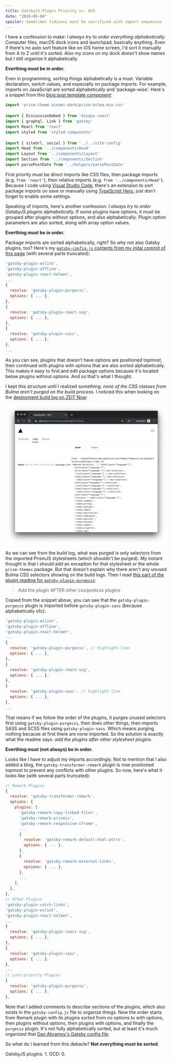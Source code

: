 ```yaml
---
title: GatsbyJS Plugin Priority vs. OCD
date: "2019-05-04"
spoiler: Sometimes tidiness must be sacrificed with import sequences
---
```


I have a confession to make: *I always try to order everything alphabetically.* Computer files, macOS dock icons and launchpad, basically anything. Even if there's no auto sort feature like on iOS home screen, I'd sort it manually from A to Z until it's sorted. Also my icons on my dock doesn't show names but I still organize it alphabetically.

**Everthing must be in order.**

Even in programming, sorting things alphabetically is a must. Variable declaration, switch values, and especially on package imports. For example, imports on JavaScript are sorted alphabetically and 'package-wise'. Here's a snippet from this [blog post template component](https://github.com/grikomsn/landing-page/blob/v3/src/templates/blog-post-template.js#L1-L11):

```js
import 'prism-theme-ainami-dark/prism-bulma.min.css'

import { DiscussionEmbed } from 'disqus-react'
import { graphql, Link } from 'gatsby'
import React from 'react'
import styled from 'styled-components'

import { siteUrl, social } from '../../site-config'
import Head from '../components/Head'
import Layout from '../components/Layout'
import Section from '../components/Section'
import parsePostDate from '../helpers/parsePostDate'
```

First priority must be direct imports like CSS files, then package imports (e.g. `from 'react'`), then relative imports (e.g. `from '../components/Head'`). Because I code using [Visual Studio Code](https://code.visualstudio.com), there's an extension to sort package imports on save or manually using [TypeScript Hero](https://marketplace.visualstudio.com/items?itemName=rbbit.typescript-hero), just don't forget to enable some settings.

Speaking of imports, here's another confession: *I always try to order GatsbyJS plugins alphabetically.* If some plugins have options, it must be grouped after plugins without options, and also alphabetically. Plugin option parameters are also sorted, along with array option values.

**Everthing must be in order.**

Package imports are sorted alphabetically, right? So why not also Gatsby plugins, too? Here's my [`gatsby-config.js` contents from my inital commit of this page](https://github.com/grikomsn/landing-page/blob/9f82903056ecd5485d70afff05d3287eb63ba77d/gatsby-config.js) (with several parts truncated):

```js
'gatsby-plugin-eslint',
'gatsby-plugin-offline',
'gatsby-plugin-react-helmet',
...
{
  resolve: 'gatsby-plugin-purgecss',
  options: { ... },
},
{
  resolve: 'gatsby-plugin-react-svg',
  options: { ... },
},
{
  resolve: 'gatsby-plugin-sass',
  options: { ... },
},
...
```

As you can see, plugins that doesn't have options are positioned topmost, then continued with plugins with options that are also sorted alphabetically. This makes it easy to find and edit package options because it's located below plugins without options. And so that's what I thought.

I kept this structure until I realized something: *none of the CSS classes from Bulma aren't purged on the build process*. I noticed this when looking on the [deployment build log on ZEIT Now](https://zeit.co/griko/landing-page/lagki117s/logs):

![Partial build log on ZEIT Now](./build-log.png)

As we can see from the build log, what was purged is only selectors from the imported PrismJS stylesheets (which shouldn't be purged). My instant thought is that I should add an exception for that stylesheet or the whole `prism-themes` package. But that doesn't explain why there aren't any unused Bulma CSS selectors showing on the build logs. Then I read [this part of the plugin readme for `gatsby-plugin-purgecss`](https://github.com/anantoghosh/gatsby-plugin-purgecss#usage):

> Add the plugin AFTER other css/postcss plugins

Copied from the snippet above, you can see that the `gatsby-plugin-purgecss` plugin is imported before `gatsby-plugin-sass` (because alphabetically ofc):

```js
'gatsby-plugin-eslint',
'gatsby-plugin-offline',
'gatsby-plugin-react-helmet',
...
{
  resolve: 'gatsby-plugin-purgecss', // highlight-line
  options: { ... },
},
{
  resolve: 'gatsby-plugin-react-svg',
  options: { ... },
},
{
  resolve: 'gatsby-plugin-sass', // highlight-line
  options: { ... },
},
...
```

That means if we follow the order of the plugins, it purges unused selectors first using `gatsby-plugin-purgecss`, then does other things, then imports SASS and SCSS files using `gatsby-plugin-sass`. Which means purging nothing because at first there are none imported. So the solution is exactly what the readme says: *add the plugins after other stylesheet plugins*.

**Everthing must (not always) be in order.**

Looks like I have to adjust my imports accordingly. Not to mention that I also added a blog, the `gatsby-transformer-remark` plugin is now positioned topmost to prevent any conflicts with other plugins. So now, here's what it looks like (with several parts truncated):

```js
// Remark Plugins
{
  resolve: 'gatsby-transformer-remark',
  options: {
    plugins: [
      'gatsby-remark-copy-linked-files',
      'gatsby-remark-prismjs',
      'gatsby-remark-responsive-iframe',
      ...
      {
        resolve: 'gatsby-remark-default-html-attrs',
        options: { ... },
      },
      {
        resolve: 'gatsby-remark-external-links',
        options: { ... },
      },
      ...
    ],
  },
},
// Other Plugins
'gatsby-plugin-catch-links',
'gatsby-plugin-eslint',
'gatsby-plugin-react-helmet',
...
{
  resolve: 'gatsby-plugin-react-svg',
  options: { ... },
},
{
  resolve: 'gatsby-plugin-sass',
  options: { ... },
},
...
// Last-priority Plugins
{
  resolve: 'gatsby-plugin-purgecss',
  options: { ... },
},
```

Note that I added comments to describe sections of the plugins, which also exists in the `gatsby-config.js` file to organize things. Now the order starts from Remark plugin with its plugins sorted from no options to with options, then plugins without options, then plugins with options, and finally the `purgecss` plugin. It's not fully alphabetically sorted, but at least it's much organized that [Dan Abramov's Gatsby config file](https://github.com/gaearon/overreacted.io/blob/master/gatsby-config.js).

So what do I learned from this debacle? **Not everything must be sorted**.

GatsbyJS plugins: 1. OCD: 0.

